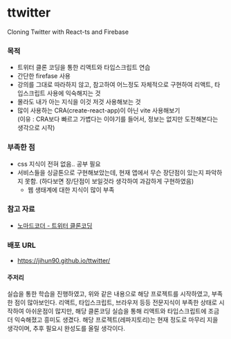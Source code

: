 # ttwitter
Cloning Twitter with React-ts and Firebase

### 목적
- 트위터 클론 코딩을 통한 리액트와 타입스크립트 연습
- 간단한 firefase 사용
- 강의를 그대로 따라하지 않고, 참고하여 어느정도 자체적으로 구현하여 리액트, 타입스크립트 사용에 익숙해지는 것
- 몰라도 내가 아는 지식을 이것 저것 사용해보는 것
- 많이 사용하는 CRA(create-react-app)이 아닌 vite 사용해보기 <br>(이유 : CRA보다 빠르고 가볍다는 이야기를 들어서, 정보는 없지만 도전해본다는 생각으로 시작)


### 부족한 점
 - css 지식이 전혀 없음.. 공부 필요
 - 서비스들을 싱글톤으로 구현해보았는데, 현재 앱에서 무슨 장단점이 있는지 파악하지 못함. (하다보면 장/단점이 보일것라 생각하여 과감하게 구현하였음)
   - 웹 생태계에 대한 지식이 많이 부족
  
### 참고 자료
 - [노마드코더 - 트위터 클론코딩](https://nomadcoders.co/nwitter?gad=1&gclid=Cj0KCQjwoK2mBhDzARIsADGbjepyWnMrSkHr8-DZTu7uzpDfcUfjPiLoPJKS2i_8p0Ny-UDGTkXLurAaAhJ0EALw_wcB)

### 배포 URL
 - https://jihun90.github.io/ttwitter/

#### 주저리
실습을 통한 학습을 진행하였고, 위와 같은 내용으로 해당 프로젝트를 시작하였고, 부족한 점이 많아보인다.
리액트, 타입스크립트, 브라우저 등등 전문지식이 부족한 상태로 시작하여 아쉬운점이 많지만, 해당 클론코딩 실습을 통해 리액트와 타입스크립트에 조금 더 익숙해졌고 흥미도 생겼다.
해당 프로젝트(레파지토리)는 현재 정도로 마무리 지을 생각이며, 추후 필요시 완성도를 올릴 생각이다.
